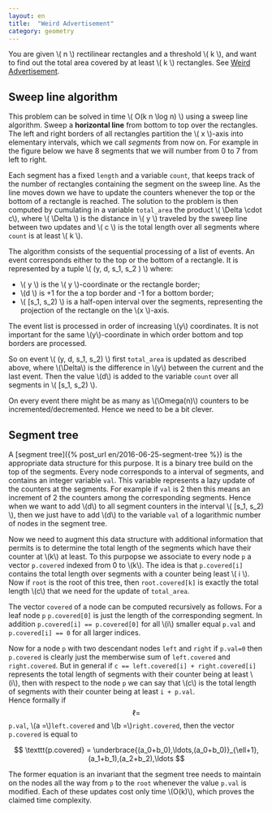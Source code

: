```yaml
---
layout: en
title:  "Weird Advertisement"
category: geometry
---
```


You are given \\( n \\) rectilinear rectangles and a threshold \\( k \\), and want to find out the total area covered by at least \\( k \\) rectangles.
See [Weird Advertisement](https://uva.onlinejudge.org/index.php?option=com_onlinejudge&Itemid=8&category=25&page=show_problem&problem=3134).

## Sweep line algorithm

This problem can be solved in time \\( O(k n \log n) \\) using a sweep line algorithm.
Sweep a **horizontal line** from bottom to top over the rectangles. The left and right borders of all rectangles partition the \\( x \\)-axis into elementary intervals, which we call *segments* from now on.  For example in the figure below we have 8 segments that we will number from 0 to 7 from left to right.

Each segment has a fixed `length` and a variable `count`, that keeps track of the number of rectangles containing the segment on the sweep line.  As the line moves down we have to update the counters whenever the top or the bottom of a rectangle is reached.  The solution to the problem is then computed by cumulating in a variable `total_area` the product \\( \Delta \cdot c\\), where \\( \Delta \\) is the distance in \\( y \\) traveled by the sweep line between two updates and \\( c \\) is the total length over all segments where `count` is at least \\( k \\).

The algorithm consists of the sequential processing of a list of events.  An event corresponds either to the top or the bottom of a rectangle.  It is represented by  a tuple \\( (y, d, s_1, s_2 ) \\) where:

-  \\( y \\) is the \\( y \\)-coordinate or the rectangle border;
- \\(d \\) is +1 for the a top border and -1 for a bottom border;
- \\( [s_1, s_2) \\) is a half-open interval over the segments, representing the projection of the rectangle on the \\(x \\)-axis.

The event list is processed in order of increasing \\(y\\) coordinates.  It is not important for the same \\(y\\)-coordinate in which order bottom and top borders are processed.

So on event \\( (y, d, s_1, s_2) \\) first `total_area` is updated as described above, where \\(\Delta\\) is the difference in \\(y\\) between the current and the last event.  Then the value \\(d\\) is added to the variable `count` over all segments in \\( [s_1, s_2) \\). 

On every event there might be as many as \\(\Omega(n)\\) counters to be incremented/decremented.  Hence we need to be a bit clever.

## Segment tree

A [segment tree]({% post_url en/2016-06-25-segment-tree %}) is the appropriate data structure for this purpose. It is a binary tree build on the top of the segments.  Every node corresponds to a interval of segments, and contains an integer variable `val`. This variable represents a lazy update of the counters at the segments.  For example if `val` is 2 then this means an increment of 2 the counters among the corresponding segments. Hence when we want to add \\(d\\) to all segment counters in the interval \\( [s_1, s_2) \\), then we just have to add \\(d\\) to the variable `val` of a logarithmic number of nodes in the segment tree.

Now we need to augment this data structure with additional information that permits is to determine the total length of the segments which have their counter at \\(k\\) at least.  To this purpopse we associate to every node `p` a vector `p.covered` indexed from 0 to \\(k\\).  The idea is that `p.covered[i]` contains the total length over segments with a counter being least \\( i \\).  Now if `root` is the root of this tree, then `root.covered[k]` is exactly the total length \\(c\\) that we need for the update of `total_area`.

The vector `covered` of a node can be computed recursively as follows.  For a leaf node `p` `p.covered[0]` is just the length of the corresponding segment. In addition `p.covered[i] == p.covered[0]` for all \\(i\\) smaller equal `p.val` and `p.covered[i] == 0` for all larger indices.

Now for a node `p` with two descendant nodes `left` and `right` if `p.val=0` then `p.covered` is clearly just the memberwise sum of `left.covered` and `right.covered`.  But in general if `c == left.covered[i] + right.covered[i]` represents the total length of segments with their counter being at least \\(i\\), then with respect to the node `p` we can say that \\(c\\) is the total length of segments with their counter being at least `i + p.val`.  
Hence formally if $$\ell=$$ `p.val`, \\(a =\\)`left.covered` and \\(b =\\)`right.covered`, then the vector `p.covered` is equal to

$$
		\texttt{p.covered} = \underbrace{(a_0+b_0),\ldots,(a_0+b_0)}_{\ell+1},(a_1+b_1),(a_2+b_2),\ldots
$$

The former equation is an invariant that the segment tree needs to maintain on the nodes all the way from `p` to the `root` whenever the value `p.val` is modified. Each of these updates cost only time \\(O(k)\\), which proves the claimed time complexity.


